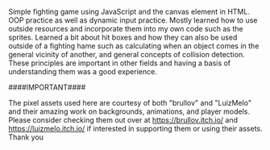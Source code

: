 Simple fighting game using JavaScript and the canvas element in HTML. OOP practice as well as dynamic input practice. Mostly learned how to use outside resources and incorporate them into my own code such as the sprites. Learned a bit about hit boxes and how they can also be used outside of a fighting hame such as calculating when an object comes in the general vicinity of another, and general concepts of collision detection. These principles are important in other fields and having a basis of understanding them was a good experience.

####IMPORTANT####

The pixel assets used here are courtesy of both "brullov" and "LuizMelo" and their amazing work on backgrounds, animations, and player models.
Please consider checking them out over at https://brullov.itch.io/ and 
https://luizmelo.itch.io/ if interested in supporting them or using their assets. Thank you
